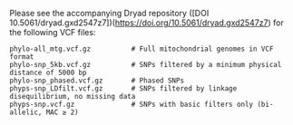 Please see the accompanying Dryad repository ([DOI 10.5061/dryad.gxd2547z7])(https://doi.org/10.5061/dryad.gxd2547z7) for the following VCF files:


```
phylo-all_mtg.vcf.gz          # Full mitochondrial genomes in VCF format
phylo-snp_5kb.vcf.gz          # SNPs filtered by a minimum physical distance of 5000 bp
phylo-snp_phased.vcf.gz       # Phased SNPs
phyps-snp_LDfilt.vcf.gz       # SNPs filtered by linkage disequilibrium, no missing data
phyps-snp.vcf.gz              # SNPs with basic filters only (bi-allelic, MAC ≥ 2)
```

